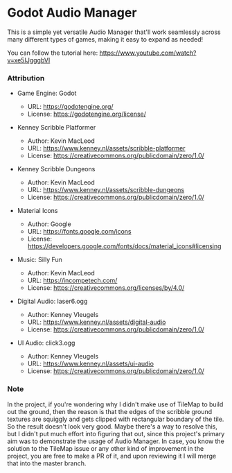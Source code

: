 # Godot Audio Manager
This is a simple yet versatile Audio Manager that'll work seamlessly across many different types of games, making it easy to expand as needed!

You can follow the tutorial here: https://www.youtube.com/watch?v=xe5IJgggbVI

### Attribution
- Game Engine: Godot
    - URL: https://godotengine.org/
    - License: https://godotengine.org/license/

- Kenney Scribble Platformer
    - Author: Kevin MacLeod
    - URL: https://www.kenney.nl/assets/scribble-platformer
    - License: https://creativecommons.org/publicdomain/zero/1.0/

- Kenney Scribble Dungeons
    - Author: Kevin MacLeod
    - URL: https://www.kenney.nl/assets/scribble-dungeons
    - License: https://creativecommons.org/publicdomain/zero/1.0/

- Material Icons
    - Author: Google
    - URL: https://fonts.google.com/icons
    - License: https://developers.google.com/fonts/docs/material_icons#licensing

- Music: Silly Fun
    - Author: Kevin MacLeod
    - URL: https://incompetech.com/
    - License: https://creativecommons.org/licenses/by/4.0/

- Digital Audio: laser6.ogg
    - Author: Kenney Vleugels
    - URL: https://www.kenney.nl/assets/digital-audio
    - License: https://creativecommons.org/publicdomain/zero/1.0/

- UI Audio: click3.ogg
    - Author: Kenney Vleugels
    - URL: https://www.kenney.nl/assets/ui-audio
    - License: https://creativecommons.org/publicdomain/zero/1.0/

### Note
In the project, if you're wondering why I didn't make use of TileMap to build out the ground, then the reason is that the edges of the scribble ground textures are squiggly and gets clipped with rectangular boundary of the tile. So the result doesn't look very good. Maybe there's a way to resolve this, but I didn't put much effort into figuring that out, since this project's primary aim was to demonstrate the usage of Audio Manager. In case, you know the solution to the TileMap issue or any other kind of improvement in the project, you are free to make a PR of it, and upon reviewing it I will merge that into the master branch.